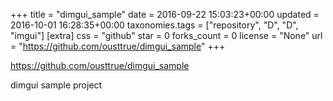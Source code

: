 +++
title = "dimgui_sample"
date = 2016-09-22 15:03:23+00:00
updated = 2016-10-01 16:28:35+00:00
taxonomies.tags = ["repository", "D", "D", "imgui"]
[extra]
css = "github"
star = 0
forks_count = 0
license = "None"
url = "https://github.com/ousttrue/dimgui_sample"
+++

<https://github.com/ousttrue/dimgui_sample>

dimgui sample project
